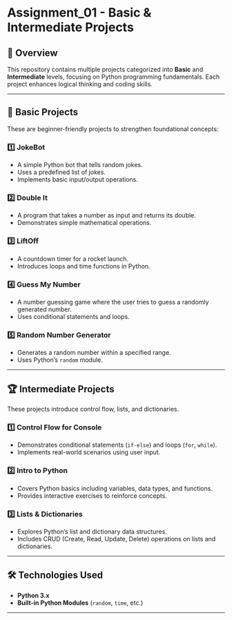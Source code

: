 # Assignment_01 - Basic & Intermediate Projects

## 📌 Overview
This repository contains multiple projects categorized into **Basic** and **Intermediate** levels, focusing on Python programming fundamentals. Each project enhances logical thinking and coding skills.

---

## 🚀 Basic Projects
These are beginner-friendly projects to strengthen foundational concepts:

### 1️⃣ **JokeBot**
   - A simple Python bot that tells random jokes.
   - Uses a predefined list of jokes.
   - Implements basic input/output operations.

### 2️⃣ **Double It**
   - A program that takes a number as input and returns its double.
   - Demonstrates simple mathematical operations.

### 3️⃣ **LiftOff**
   - A countdown timer for a rocket launch.
   - Introduces loops and time functions in Python.

### 4️⃣ **Guess My Number**
   - A number guessing game where the user tries to guess a randomly generated number.
   - Uses conditional statements and loops.

### 5️⃣ **Random Number Generator**
   - Generates a random number within a specified range.
   - Uses Python’s `random` module.

---

## 🏆 Intermediate Projects
These projects introduce control flow, lists, and dictionaries.

### 1️⃣ **Control Flow for Console**
   - Demonstrates conditional statements (`if-else`) and loops (`for`, `while`).
   - Implements real-world scenarios using user input.

### 2️⃣ **Intro to Python**
   - Covers Python basics including variables, data types, and functions.
   - Provides interactive exercises to reinforce concepts.

### 3️⃣ **Lists & Dictionaries**
   - Explores Python’s list and dictionary data structures.
   - Includes CRUD (Create, Read, Update, Delete) operations on lists and dictionaries.

---

## 🛠 Technologies Used
- **Python 3.x**
- **Built-in Python Modules** (`random`, `time`, etc.)

---





























